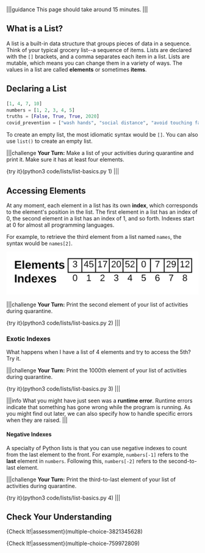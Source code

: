 |||guidance
This page should take around 15 minutes.
|||
## What is a List?

A list is a built-in data structure that groups pieces of data in a sequence. Think of your typical grocery list--a sequence of items. Lists are declared with the `[]` brackets, and a comma separates each item in a list. Lists are mutable, which means you can change them in a variety of ways. The values in a list are called **elements** or sometimes **items**.

## Declaring a List
```python
[1, 4, 7, 10]
numbers = [1, 2, 3, 4, 5]
truths = [False, True, True, 2020]
covid_prevention = ["wash hands", "social distance", "avoid touching face", "wear masks"]
```

To create an empty list, the most idiomatic syntax would be `[]`. You can also use `list()` to create an empty list.

|||challenge
**Your Turn:** Make a list of your activities during quarantine and print it. Make sure it has at least four elements.

{try it}(python3 code/lists/list-basics.py 1)
|||

## Accessing Elements

At any moment, each element in a list has its own **index**, which corresponds to the element's position in the list. The first element in a list has an index of 0, the second element in a list has an index of 1, and so forth. Indexes start at 0 for almost all programming languages.

For example, to retrieve the third element from a list named `names`, the syntax would be `names[2]`.

![List Indices](.guides/images/list-and-index.png)

|||challenge
**Your Turn:** Print the second element of your list of activities during quarantine.

{try it}(python3 code/lists/list-basics.py 2)
|||

### Exotic Indexes

What happens when I have a list of 4 elements and try to access the 5th? Try it.

|||challenge
**Your Turn:** Print the 1000th element of your list of activities during quarantine.

{try it}(python3 code/lists/list-basics.py 3)
|||

|||info
What you might have just seen was a **runtime error**. Runtime errors indicate that something has gone wrong while the program is running. As you might find out later, we can also specify how to handle specific errors when they are raised.
|||

#### Negative Indexes

A specialty of Python lists is that you can use negative indexes to count from the last element to the front. For example, `numbers[-1]` refers to the **last** element in `numbers`. Following this, `numbers[-2]` refers to the second-to-last element.

|||challenge
**Your Turn:** Print the third-to-last element of your list of activities during quarantine.

{try it}(python3 code/lists/list-basics.py 4)
|||

## Check Your Understanding

{Check It!|assessment}(multiple-choice-3821345628)

{Check It!|assessment}(multiple-choice-759972809)